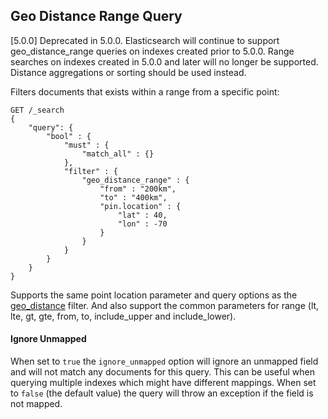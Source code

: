## Geo Distance Range Query

[5.0.0] Deprecated in 5.0.0. Elasticsearch will continue to support geo_distance_range queries on indexes created prior to 5.0.0. Range searches on indexes created in 5.0.0 and later will no longer be supported. Distance aggregations or sorting should be used instead. 

Filters documents that exists within a range from a specific point:
    
    
    GET /_search
    {
        "query": {
            "bool" : {
                "must" : {
                    "match_all" : {}
                },
                "filter" : {
                    "geo_distance_range" : {
                        "from" : "200km",
                        "to" : "400km",
                        "pin.location" : {
                            "lat" : 40,
                            "lon" : -70
                        }
                    }
                }
            }
        }
    }

Supports the same point location parameter and query options as the [geo_distance](query-dsl-geo-distance-query.html) filter. And also support the common parameters for range (lt, lte, gt, gte, from, to, include_upper and include_lower).

#### Ignore Unmapped

When set to `true` the `ignore_unmapped` option will ignore an unmapped field and will not match any documents for this query. This can be useful when querying multiple indexes which might have different mappings. When set to `false` (the default value) the query will throw an exception if the field is not mapped.
